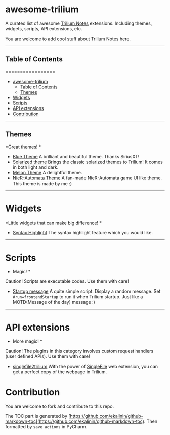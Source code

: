 # awesome-trilium

A curated list of awesome [Trilium Notes](https://github.com/zadam/trilium) extensions. Including themes, widgets,
scripts, API extensions, etc.

You are welcome to add cool stuff about Trilium Notes here.

--------------------

## Table of Contents

<!--ts-->

=================

* [awesome-trilium](#awesome-trilium)
    * [Table of Contents](#table-of-contents)
    * [Themes](#themes)
* [Widgets](#widgets)
* [Scripts](#scripts)
* [API extensions](#api-extensions)
* [Contribution](#contribution)

<!--te-->

---

## Themes

*Great themes! *

* [Blue Theme](https://github.com/SiriusXT/trilium-theme-blue) A brilliant and beautiful theme. Thanks SiriusXT!
* [Solarized theme](https://github.com/WKSu/trilium-solarized-theme) Brings the classic solarized themes to Trilium! It
  comes in both light and dark.
* [Melon Theme](https://github.com/raphwriter/trilium-theme-melon) A delightful theme.
* [NieR-Automata Theme](https://github.com/Nriver/NieR-Automata-Trilium-Theme) A fan-made NieR-Automata game UI like
  theme. This theme is made by me :)

---

# Widgets

*Little widgets that can make big difference! *

* [Syntax Highlight](https://github.com/antoniotejada/Trilium-SyntaxHighlightWidget) The syntax highlight feature which
  you would like.

---

# Scripts

* Magic! *

Caution! Scripts are executable codes. Use them with care!

* [Startup message](https://github.com/Nriver/trilium-translation/blob/main/demo-cn/示例笔记%20-%20请不要删除/Trilium%20扩展/Trilium%20脚本%20script/startup%20启动项/startup%20message%20启动信息.js)
  A quite simple script. Display a random message. Set `#run=frontendStartup` to run it when Trilium startup. Just like
  a MOTD(Message of the day) message :)

---

# API extensions

* More magic! *

Caution! The plugins in this category involves custom request handlers (user defined APIs). Use them with care!

* [singlefile2trilium](https://github.com/nil0x42/singlefile2trilium) With the power
  of [SingleFile](https://github.com/gildas-lormeau/SingleFile) web extension, you can get a perfect copy
  of the webpage in Trilium.

# Contribution

You are welcome to fork and contribute to this repo.

The TOC part is generated
by [https://github.com/ekalinin/github-markdown-toc](https://github.com/ekalinin/github-markdown-toc). Then formatted
by `save actions` in PyCharm.
